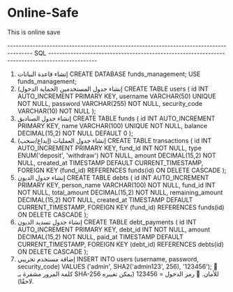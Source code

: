 # Online-Safe
This is online save


---------------------------------------------------------------------------------------  SQL  -----------------------------------------------------------------------------------------------
1. إنشاء قاعدة البيانات
CREATE DATABASE funds_management;
USE funds_management;
2. إنشاء جدول المستخدمين (لحماية الدخول)
CREATE TABLE users (
    id INT AUTO_INCREMENT PRIMARY KEY,
    username VARCHAR(50) UNIQUE NOT NULL,
    password VARCHAR(255) NOT NULL,
    security_code VARCHAR(10) NOT NULL
);
3. إنشاء جدول الصناديق
CREATE TABLE funds (
    id INT AUTO_INCREMENT PRIMARY KEY,
    name VARCHAR(100) UNIQUE NOT NULL,
    balance DECIMAL(15,2) NOT NULL DEFAULT 0
);
4. إنشاء جدول العمليات (إيداع/سحب)
CREATE TABLE transactions (
    id INT AUTO_INCREMENT PRIMARY KEY,
    fund_id INT NOT NULL,
    type ENUM('deposit', 'withdraw') NOT NULL,
    amount DECIMAL(15,2) NOT NULL,
    created_at TIMESTAMP DEFAULT CURRENT_TIMESTAMP,
    FOREIGN KEY (fund_id) REFERENCES funds(id) ON DELETE CASCADE
);
5. إنشاء جدول الديون
CREATE TABLE debts (
    id INT AUTO_INCREMENT PRIMARY KEY,
    person_name VARCHAR(100) NOT NULL,
    fund_id INT NOT NULL,
    total_amount DECIMAL(15,2) NOT NULL,
    remaining_amount DECIMAL(15,2) NOT NULL,
    created_at TIMESTAMP DEFAULT CURRENT_TIMESTAMP,
    FOREIGN KEY (fund_id) REFERENCES funds(id) ON DELETE CASCADE
);
6. إنشاء جدول تسديد الديون
CREATE TABLE debt_payments (
    id INT AUTO_INCREMENT PRIMARY KEY,
    debt_id INT NOT NULL,
    amount DECIMAL(15,2) NOT NULL,
    paid_at TIMESTAMP DEFAULT CURRENT_TIMESTAMP,
    FOREIGN KEY (debt_id) REFERENCES debts(id) ON DELETE CASCADE
);
7. إضافة مستخدم تجريبي
INSERT INTO users (username, password, security_code) 
VALUES ('admin', SHA2('admin123', 256), '123456');
🔹 كلمة المرور مشفرة بـ SHA-256 للأمان.
🔹 رمز الدخول = 123456 (يمكن تغييره لاحقًا).

